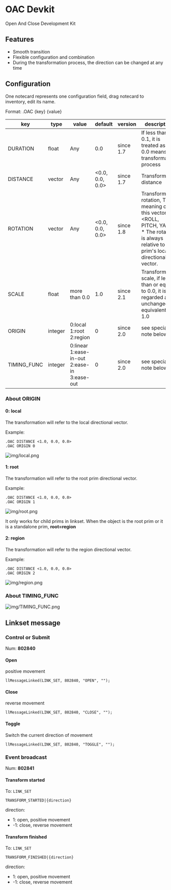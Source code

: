 # OAC Devkit

Open And Close Development Kit

## Features

- Smooth transition
- Flexible configuration and combination
- During the transformation process, the direction can be changed at any time

## Configuration

One notecard represents one configuration field, drag notecard to inventory, edit its name.

Format: .OAC {key} {value}

| key | type | value | default | version | description |
|---|---|---|---|---|---|
| DURATION | float | Any | 0.0 | since 1.7 | If less than 0.1, it is treated as 0.0, 0.0 means no transformation process |
| DISTANCE | vector | Any | <0.0, 0.0, 0.0> | since 1.7 | Transform distance |
| ROTATION | vector | Any | <0.0, 0.0, 0.0> | since 1.8 | Transform rotation, The meaning of this vector is <ROLL, PITCH, YAW>. <br>* The rotation is always relative to the prim's local directional vector. |
| SCALE | float | more than 0.0 | 1.0 | since 2.1 | Transform scale, if less than or equal to 0.0, it is regarded as unchanged, equivalent to 1.0 |
| ORIGIN | integer | 0:local<br>1:root<br>2:region | 0 | since 2.0 | see special note below |
| TIMING_FUNC | integer | 0:linear<br>1:ease-in-out<br>2:ease-in<br>3:ease-out | 0 | since 2.0 | see special note below |

### About ORIGIN

#### 0: local

The transformation will refer to the local directional vector.

Example:

```
.OAC DISTANCE <1.0, 0.0, 0.0>
.OAC ORIGIN 0
```

![img/local.png](img/local.png)

#### 1: root

The transformation will refer to the root prim directional vector.

Example:

```
.OAC DISTANCE <1.0, 0.0, 0.0>
.OAC ORIGIN 1
```

![img/root.png](img/root.png)

It only works for child prims in linkset. When the object is the root prim or it is a standalone prim, **root=region**

#### 2: region

The transformation will refer to the region directional vector.

Example:

```
.OAC DISTANCE <1.0, 0.0, 0.0>
.OAC ORIGIN 2
```

![img/region.png](img/region.png)

### About TIMING_FUNC

![img/TIMING_FUNC.png](img/TIMING_FUNC.png)

## Linkset message

### Control or Submit

Num: **802840**

#### Open

positive movement

```lsl
llMessageLinked(LINK_SET, 802840, "OPEN", "");
```

#### Close

reverse movement

```lsl
llMessageLinked(LINK_SET, 802840, "CLOSE", "");
```

#### Toggle

Switch the current direction of movement

```lsl
llMessageLinked(LINK_SET, 802840, "TOGGLE", "");
```

### Event broadcast

Num: **802841**

#### Transform started

To: `LINK_SET`

```lsl
TRANSFORM_STARTED|{direction}
```

direction:

- 1: open, positive movement
- -1: close, reverse movement

#### Transform finished

To: `LINK_SET`

```lsl
TRANSFORM_FINISHED|{direction}
```

direction:

- 1: open, positive movement
- -1: close, reverse movement
